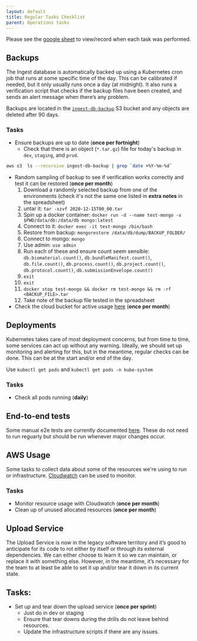 ```yaml
---
layout: default
title: Regular Tasks Checklist
parent: Operations tasks
---
```


Please see the [google sheet](https://docs.google.com/spreadsheets/d/1uUOWdthsXutBLhiax_mRs8mQ6UA3Zkr07jWdlqBrB1Q/edit#gid=0) to view/record when each task was performed.


## Backups
The Ingest database is automatically backed up using a Kubernetes cron job that runs at some specific time of the day. This can be calibrated if needed, but it only usually runs once a day (at midnight). It also runs a verification script that checks if the backup files have been created, and sends an alert message when there’s any problem.

Backups are located in the [`ingest-db-backup`](https://s3.console.aws.amazon.com/s3/buckets/ingest-db-backup?region=us-east-1) S3 bucket and any objects are deleted after 90 days.

### Tasks
- Ensure backups are up to date (**once per fortnight**)
    - Check that there is an object (`*.tar.gz`) file for today's backup in `dev`, `staging`, and `prod`.
  
```bash
aws s3  ls --recursive ingest-db-backup | grep `date +%Y-%m-%d`
```
- Random sampling of backup to see if verification works correctly and test it can be restored (**once per month**)
    1. Download a randomly selected backup from one of the environments (check it's not the same one listed in **extra notes** in the spreadsheet)
    2. untar it: `tar -xzvf 2020-12-15T00_00.tar`
    3. Spin up a docker container: `docker run -d --name test-mongo -v $PWD/data/db:/data/db mongo:latest`
    4. Connect to it: `docker exec -it test-mongo /bin/bash`
    5. Restore from backup: `mongorestore /data/db/dump/BACKUP_FOLDER/`
    6. Connect to mongo: `mongo`
    7. Use admin: `use admin`
    8. Run each of these and ensure count seem sensible: `db.biomaterial.count()`, `db.bundleManifest.count()`, `db.file.count()`, `db.process.count()`, `db.project.count()`, `db.protocol.count()`, `db.submissionEnvelope.count()`
    9. `exit`
    10. `exit`
    11. `docker stop test-mongo && docker rm test-mongo && rm -rf <BACKUP_FILE>.tar`
    12. Take note of the backup file tested in the spreadsheet
- Check the cloud bucket for active usage [here](https://s3.console.aws.amazon.com/s3/bucket/ingest-db-backup/metrics/bucket_metrics?region=us-east-1&tab=storage&period=2w) (**once per month**)

## Deployments
Kubernetes takes care of most deployment concerns, but from time to time, some services can act up without any warning. Ideally, we should set up monitoring and alerting for this, but in the meantime, regular checks can be done. This can be at the start and/or end of the day.

Use `kubectl get pods`
and `kubectl get pods -n kube-system`

### Tasks
- Check all pods running (**daily**)

## End-to-end tests
Some manual e2e tests are currently documented [here](e2e-tests.html). These do not need to run reguarly but should be run whenever major changes occur.


## AWS Usage
Some tasks to collect data about some of the resources we're using to run or infrastructure. [Cloudwatch](https://console.aws.amazon.com/cloudwatch/home?region=us-east-1#cw:dashboard=Overview) can be used to monitor.

### Tasks
- Monitor resource usage with Cloudwatch (**once per month**)
- Clean up of unused allocated resources (**once per month**)

## Upload Service
The Upload Service is now in the legacy software territory and it’s good to anticipate for its code to rot either by itself or through its external dependencies. We can either choose to learn it so we can maintain, or replace it with something else. However, in the meantime, it’s necessary for the team to at least be able to set it up and/or tear it down in its current state.

## Tasks:
- Set up and tear down the upload service (**once per sprint**)
    - Just do in dev or staging
    - Ensure that tear downs during the drills do not leave behind resources.
    - Update the infrastructure scripts if there are any issues.

